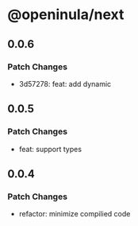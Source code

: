 # @openinula/next

## 0.0.6

### Patch Changes

- 3d57278: feat: add dynamic

## 0.0.5

### Patch Changes

- feat: support types

## 0.0.4

### Patch Changes

- refactor: minimize compilied code
